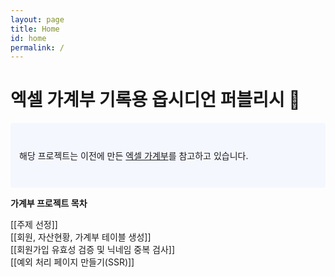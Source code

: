 ```yaml
---
layout: page
title: Home
id: home
permalink: /
---
```


# 엑셀 가계부 기록용 옵시디언 퍼블리시 🌱

<p style="padding: 3em 1em; background: #f5f7ff; border-radius: 4px;">
    해당 프로젝트는 이전에 만든 <a class="internal-link" href="https:/blog.naver.com/wruomma2/222603014060">엑셀 가계부</a>를 참고하고 있습니다.
</p>

<strong>가계부 프로젝트 목차</strong>

[[주제 선정]] <br>
[[회원, 자산현황, 가계부 테이블 생성]] <br>
[[회원가입 유효성 검증 및 닉네임 중복 검사]] <br>
[[예외 처리 페이지 만들기(SSR)]] <br>

<style>
  .wrapper {
    max-width: 46em;
  }
</style>
